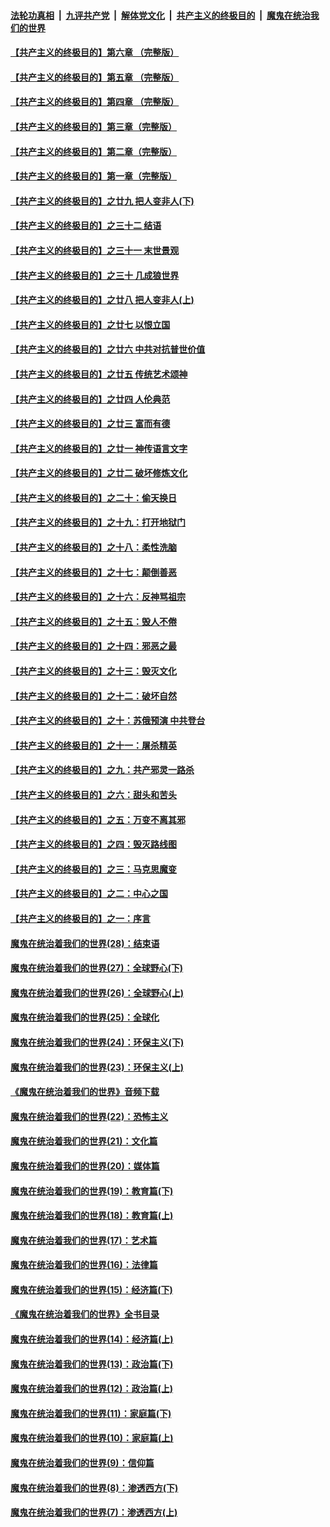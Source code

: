 ####  [法轮功真相](../../../../basic/blob/master/README.md?t=06170302) &nbsp;|&nbsp; [九评共产党](../../../../9ping.md/blob/master/README.md?t=06170302) &nbsp;|&nbsp; [解体党文化](../../../../jtdwh.md/blob/master/README.md?t=06170302)  &nbsp;|&nbsp; [共产主义的终极目的](../../../../gczydzjmd.md/blob/master/README.md?t=06170302) &nbsp;|&nbsp; [魔鬼在统治我们的世界](../../../../mgztzwmdsj.md/blob/master/README.md?t=06170302) 

#### [【共产主义的终极目的】第六章 （完整版）](../pages/nsc422/n11428913.md?t=06170302) 

#### [【共产主义的终极目的】第五章 （完整版）](../pages/nsc422/n11428912.md?t=06170302) 

#### [【共产主义的终极目的】第四章 （完整版）](../pages/nsc422/n11428907.md?t=06170302) 

#### [【共产主义的终极目的】第三章（完整版）](../pages/nsc422/n11428848.md?t=06170302) 

#### [【共产主义的终极目的】第二章（完整版）](../pages/nsc422/n11428831.md?t=06170302) 

#### [【共产主义的终极目的】第一章（完整版）](../pages/nsc422/n11417651.md?t=06170302) 

#### [【共产主义的终极目的】之廿九 把人变非人(下)](../pages/nsc422/n11344140.md?t=06170302) 

#### [【共产主义的终极目的】之三十二 结语](../pages/nsc422/n11360535.md?t=06170302) 

#### [【共产主义的终极目的】之三十一 末世景观](../pages/nsc422/n11351129.md?t=06170302) 

#### [【共产主义的终极目的】之三十 几成狼世界](../pages/nsc422/n11348280.md?t=06170302) 

#### [【共产主义的终极目的】之廿八 把人变非人(上)](../pages/nsc422/n11340492.md?t=06170302) 

#### [【共产主义的终极目的】之廿七 以恨立国](../pages/nsc422/n11336944.md?t=06170302) 

#### [【共产主义的终极目的】之廿六 中共对抗普世价值](../pages/nsc422/n11324785.md?t=06170302) 

#### [【共产主义的终极目的】之廿五 传统艺术颂神](../pages/nsc422/n11296396.md?t=06170302) 

#### [【共产主义的终极目的】之廿四 人伦典范](../pages/nsc422/n11296397.md?t=06170302) 

#### [【共产主义的终极目的】之廿三 富而有德](../pages/nsc422/n11283598.md?t=06170302) 

#### [【共产主义的终极目的】之廿一 神传语言文字](../pages/nsc422/n11263265.md?t=06170302) 

#### [【共产主义的终极目的】之廿二 破坏修炼文化](../pages/nsc422/n11245728.md?t=06170302) 

#### [【共产主义的终极目的】之二十：偷天换日](../pages/nsc422/n11238846.md?t=06170302) 

#### [【共产主义的终极目的】之十九：打开地狱门](../pages/nsc422/n11206376.md?t=06170302) 

#### [【共产主义的终极目的】之十八：柔性洗脑](../pages/nsc422/n11199994.md?t=06170302) 

#### [【共产主义的终极目的】之十七：颠倒善恶](../pages/nsc422/n11179782.md?t=06170302) 

#### [【共产主义的终极目的】之十六：反神骂祖宗](../pages/nsc422/n11166798.md?t=06170302) 

#### [【共产主义的终极目的】之十五：毁人不倦](../pages/nsc422/n11166792.md?t=06170302) 

#### [【共产主义的终极目的】之十四：邪恶之最](../pages/nsc422/n11150249.md?t=06170302) 

#### [【共产主义的终极目的】之十三：毁灭文化](../pages/nsc422/n11135227.md?t=06170302) 

#### [【共产主义的终极目的】之十二：破坏自然](../pages/nsc422/n11135214.md?t=06170302) 

#### [【共产主义的终极目的】之十：苏俄预演 中共登台](../pages/nsc422/n11118424.md?t=06170302) 

#### [【共产主义的终极目的】之十一：屠杀精英](../pages/nsc422/n11118442.md?t=06170302) 

#### [【共产主义的终极目的】之九：共产邪灵一路杀](../pages/nsc422/n11114139.md?t=06170302) 

#### [【共产主义的终极目的】之六：甜头和苦头](../pages/nsc422/n11096971.md?t=06170302) 

#### [【共产主义的终极目的】之五：万变不离其邪](../pages/nsc422/n11091285.md?t=06170302) 

#### [【共产主义的终极目的】之四：毁灭路线图](../pages/nsc422/n11086284.md?t=06170302) 

#### [【共产主义的终极目的】之三：马克思魔变](../pages/nsc422/n11061941.md?t=06170302) 

#### [【共产主义的终极目的】之二：中心之国](../pages/nsc422/n11047728.md?t=06170302) 

#### [【共产主义的终极目的】之一：序言](../pages/nsc422/n11086077.md?t=06170302) 

#### [魔鬼在统治着我们的世界(28)：结束语](../pages/nsc422/n10936246.md?t=06170302) 

#### [魔鬼在统治着我们的世界(27)：全球野心(下)](../pages/nsc422/n10928319.md?t=06170302) 

#### [魔鬼在统治着我们的世界(26)：全球野心(上)](../pages/nsc422/n10900318.md?t=06170302) 

#### [魔鬼在统治着我们的世界(25)：全球化](../pages/nsc422/n10788205.md?t=06170302) 

#### [魔鬼在统治着我们的世界(24)：环保主义(下)](../pages/nsc422/n10695307.md?t=06170302) 

#### [魔鬼在统治着我们的世界(23)：环保主义(上)](../pages/nsc422/n10688613.md?t=06170302) 

#### [《魔鬼在统治着我们的世界》音频下载](../pages/nsc422/n10635553.md?t=06170302) 

#### [魔鬼在统治着我们的世界(22)：恐怖主义](../pages/nsc422/n10614727.md?t=06170302) 

#### [魔鬼在统治着我们的世界(21)：文化篇](../pages/nsc422/n10597706.md?t=06170302) 

#### [魔鬼在统治着我们的世界(20)：媒体篇](../pages/nsc422/n10586579.md?t=06170302) 

#### [魔鬼在统治着我们的世界(19)：教育篇(下)](../pages/nsc422/n10564808.md?t=06170302) 

#### [魔鬼在统治着我们的世界(18)：教育篇(上)](../pages/nsc422/n10526970.md?t=06170302) 

#### [魔鬼在统治着我们的世界(17)：艺术篇](../pages/nsc422/n10499093.md?t=06170302) 

#### [魔鬼在统治着我们的世界(16)：法律篇](../pages/nsc422/n10485969.md?t=06170302) 

#### [魔鬼在统治着我们的世界(15)：经济篇(下)](../pages/nsc422/n10469975.md?t=06170302) 

#### [《魔鬼在统治着我们的世界》全书目录](../pages/nsc422/n10464261.md?t=06170302) 

#### [魔鬼在统治着我们的世界(14)：经济篇(上)](../pages/nsc422/n10457370.md?t=06170302) 

#### [魔鬼在统治着我们的世界(13)：政治篇(下)](../pages/nsc422/n10448270.md?t=06170302) 

#### [魔鬼在统治着我们的世界(12)：政治篇(上)](../pages/nsc422/n10444576.md?t=06170302) 

#### [魔鬼在统治着我们的世界(11)：家庭篇(下)](../pages/nsc422/n10440961.md?t=06170302) 

#### [魔鬼在统治着我们的世界(10)：家庭篇(上)](../pages/nsc422/n10435448.md?t=06170302) 

#### [魔鬼在统治着我们的世界(9)：信仰篇](../pages/nsc422/n10432159.md?t=06170302) 

#### [魔鬼在统治着我们的世界(8)：渗透西方(下)](../pages/nsc422/n10429603.md?t=06170302) 

#### [魔鬼在统治着我们的世界(7)：渗透西方(上)](../pages/nsc422/n10426013.md?t=06170302) 

